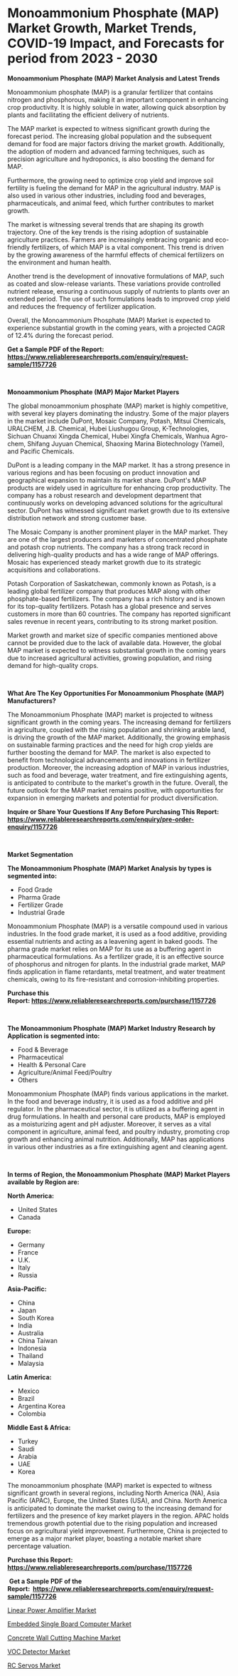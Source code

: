 <p><h1>Monoammonium Phosphate (MAP) Market Growth, Market Trends, COVID-19 Impact, and Forecasts for period from 2023 - 2030</h1></p><p><strong>Monoammonium Phosphate (MAP) Market Analysis and Latest Trends</strong></p>
<p><p>Monoammonium phosphate (MAP) is a granular fertilizer that contains nitrogen and phosphorous, making it an important component in enhancing crop productivity. It is highly soluble in water, allowing quick absorption by plants and facilitating the efficient delivery of nutrients.</p><p>The MAP market is expected to witness significant growth during the forecast period. The increasing global population and the subsequent demand for food are major factors driving the market growth. Additionally, the adoption of modern and advanced farming techniques, such as precision agriculture and hydroponics, is also boosting the demand for MAP.</p><p>Furthermore, the growing need to optimize crop yield and improve soil fertility is fueling the demand for MAP in the agricultural industry. MAP is also used in various other industries, including food and beverages, pharmaceuticals, and animal feed, which further contributes to market growth.</p><p>The market is witnessing several trends that are shaping its growth trajectory. One of the key trends is the rising adoption of sustainable agriculture practices. Farmers are increasingly embracing organic and eco-friendly fertilizers, of which MAP is a vital component. This trend is driven by the growing awareness of the harmful effects of chemical fertilizers on the environment and human health.</p><p>Another trend is the development of innovative formulations of MAP, such as coated and slow-release variants. These variations provide controlled nutrient release, ensuring a continuous supply of nutrients to plants over an extended period. The use of such formulations leads to improved crop yield and reduces the frequency of fertilizer application.</p><p>Overall, the Monoammonium Phosphate (MAP) Market is expected to experience substantial growth in the coming years, with a projected CAGR of 12.4% during the forecast period.</p></p>
<p><strong>Get a Sample PDF of the Report:&nbsp; <a href="https://www.reliableresearchreports.com/enquiry/request-sample/1157726">https://www.reliableresearchreports.com/enquiry/request-sample/1157726</a></strong></p>
<p>&nbsp;</p>
<p><strong>Monoammonium Phosphate (MAP) Major Market Players</strong></p>
<p><p>The global monoammonium phosphate (MAP) market is highly competitive, with several key players dominating the industry. Some of the major players in the market include DuPont, Mosaic Company, Potash, Mitsui Chemicals, URALCHEM, J.B. Chemical, Hubei Liushugou Group, K-Technologies, Sichuan Chuanxi Xingda Chemical, Hubei Xingfa Chemicals, Wanhua Agro-chem, Shifang Juyuan Chemical, Shaoxing Marina Biotechnology (Yamei), and Pacific Chemicals.</p><p>DuPont is a leading company in the MAP market. It has a strong presence in various regions and has been focusing on product innovation and geographical expansion to maintain its market share. DuPont's MAP products are widely used in agriculture for enhancing crop productivity. The company has a robust research and development department that continuously works on developing advanced solutions for the agricultural sector. DuPont has witnessed significant market growth due to its extensive distribution network and strong customer base.</p><p>The Mosaic Company is another prominent player in the MAP market. They are one of the largest producers and marketers of concentrated phosphate and potash crop nutrients. The company has a strong track record in delivering high-quality products and has a wide range of MAP offerings. Mosaic has experienced steady market growth due to its strategic acquisitions and collaborations.</p><p>Potash Corporation of Saskatchewan, commonly known as Potash, is a leading global fertilizer company that produces MAP along with other phosphate-based fertilizers. The company has a rich history and is known for its top-quality fertilizers. Potash has a global presence and serves customers in more than 60 countries. The company has reported significant sales revenue in recent years, contributing to its strong market position.</p><p>Market growth and market size of specific companies mentioned above cannot be provided due to the lack of available data. However, the global MAP market is expected to witness substantial growth in the coming years due to increased agricultural activities, growing population, and rising demand for high-quality crops.</p></p>
<p>&nbsp;</p>
<p><strong>What Are The Key Opportunities For Monoammonium Phosphate (MAP) Manufacturers?</strong></p>
<p><p>The Monoammonium Phosphate (MAP) market is projected to witness significant growth in the coming years. The increasing demand for fertilizers in agriculture, coupled with the rising population and shrinking arable land, is driving the growth of the MAP market. Additionally, the growing emphasis on sustainable farming practices and the need for high crop yields are further boosting the demand for MAP. The market is also expected to benefit from technological advancements and innovations in fertilizer production. Moreover, the increasing adoption of MAP in various industries, such as food and beverage, water treatment, and fire extinguishing agents, is anticipated to contribute to the market's growth in the future. Overall, the future outlook for the MAP market remains positive, with opportunities for expansion in emerging markets and potential for product diversification.</p></p>
<p><strong>Inquire or Share Your Questions If Any Before Purchasing This Report: <a href="https://www.reliableresearchreports.com/enquiry/pre-order-enquiry/1157726">https://www.reliableresearchreports.com/enquiry/pre-order-enquiry/1157726</a></strong></p>
<p>&nbsp;</p>
<p><strong>Market Segmentation</strong></p>
<p><strong>The Monoammonium Phosphate (MAP) Market Analysis by types is segmented into:</strong></p>
<p><ul><li>Food Grade</li><li>Pharma Grade</li><li>Fertilizer Grade</li><li>Industrial Grade</li></ul></p>
<p><p>Monoammonium Phosphate (MAP) is a versatile compound used in various industries. In the food grade market, it is used as a food additive, providing essential nutrients and acting as a leavening agent in baked goods. The pharma grade market relies on MAP for its use as a buffering agent in pharmaceutical formulations. As a fertilizer grade, it is an effective source of phosphorus and nitrogen for plants. In the industrial grade market, MAP finds application in flame retardants, metal treatment, and water treatment chemicals, owing to its fire-resistant and corrosion-inhibiting properties.</p></p>
<p><strong>Purchase this Report:&nbsp;<a href="https://www.reliableresearchreports.com/purchase/1157726">https://www.reliableresearchreports.com/purchase/1157726</a></strong></p>
<p>&nbsp;</p>
<p><strong>The Monoammonium Phosphate (MAP) Market Industry Research by Application is segmented into:</strong></p>
<p><ul><li>Food & Beverage</li><li>Pharmaceutical</li><li>Health & Personal Care</li><li>Agriculture/Animal Feed/Poultry</li><li>Others</li></ul></p>
<p><p>Monoammonium Phosphate (MAP) finds various applications in the market. In the food and beverage industry, it is used as a food additive and pH regulator. In the pharmaceutical sector, it is utilized as a buffering agent in drug formulations. In health and personal care products, MAP is employed as a moisturizing agent and pH adjuster. Moreover, it serves as a vital component in agriculture, animal feed, and poultry industry, promoting crop growth and enhancing animal nutrition. Additionally, MAP has applications in various other industries as a fire extinguishing agent and cleaning agent.</p></p>
<p>&nbsp;</p>
<p><strong>In terms of Region, the Monoammonium Phosphate (MAP) Market Players available by Region are:</strong></p>
<p>
    <p> <strong> North America: </strong>
        <ul>
            <li>United States</li>
            <li>Canada</li>
        </ul>
        </p> 
    <p> <strong> Europe: </strong>
        <ul>
            <li>Germany</li>
            <li>France</li>
            <li>U.K.</li>
            <li>Italy</li>
            <li>Russia</li>
        </ul>
        </p> 
    <p> <strong> Asia-Pacific: </strong>
        <ul>
            <li>China</li>
            <li>Japan</li>
            <li>South Korea</li>
            <li>India</li>
            <li>Australia</li>
            <li>China Taiwan</li>
            <li>Indonesia</li>
            <li>Thailand</li>
            <li>Malaysia</li>
        </ul>
        </p> 
    <p> <strong> Latin America: </strong>
        <ul>
            <li>Mexico</li>
            <li>Brazil</li>
            <li>Argentina Korea</li>
            <li>Colombia</li>
        </ul>
        </p> 
    <p> <strong> Middle East & Africa: </strong>
        <ul>
            <li>Turkey</li>
            <li>Saudi</li>
            <li>Arabia</li>
            <li>UAE</li>
            <li>Korea</li>
        </ul>
    </p>
    </p>
<p><p>The monoammonium phosphate (MAP) market is expected to witness significant growth in several regions, including North America (NA), Asia Pacific (APAC), Europe, the United States (USA), and China. North America is anticipated to dominate the market owing to the increasing demand for fertilizers and the presence of key market players in the region. APAC holds tremendous growth potential due to the rising population and increased focus on agricultural yield improvement. Furthermore, China is projected to emerge as a major market player, boasting a notable market share percentage valuation.</p></p>
<p><strong>Purchase this Report: <a href="https://www.reliableresearchreports.com/purchase/1157726">https://www.reliableresearchreports.com/purchase/1157726</a></strong></p>
<p>&nbsp;<strong>Get a Sample PDF of the Report:&nbsp;&nbsp;<a href="https://www.reliableresearchreports.com/enquiry/request-sample/1157726">https://www.reliableresearchreports.com/enquiry/request-sample/1157726</a></strong></p>
<p><strong></strong></p>
<p><p><a href="https://www.linkedin.com/pulse/linear-power-amplifier-market-research-report-unlocks-ix3bc/">Linear Power Amplifier Market</a></p><p><a href="https://www.linkedin.com/pulse/decoding-embedded-single-board-computer-market-deep-flkkc/">Embedded Single Board Computer Market</a></p><p><a href="https://medium.com/@sainreportprime/concrete-wall-cutting-machine-market-size-growth-forecast-2023-2030-cae18b50eddf">Concrete Wall Cutting Machine Market</a></p><p><a href="https://medium.com/@chiragreportprime/voc-detector-market-size-growth-forecast-2023-2030-266f93ceedc1">VOC Detector Market</a></p><p><a href="https://www.linkedin.com/pulse/rc-servos-market-challenges-opportunities-growth-drivers-2b15c/">RC Servos Market</a></p></p>